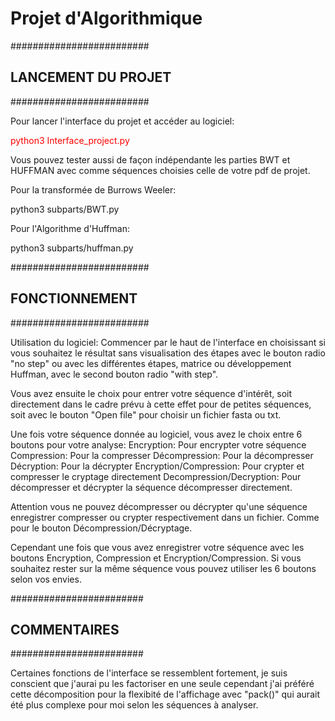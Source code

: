 # Projet d'Algorithmique

#########################

## LANCEMENT DU PROJET

#########################

Pour lancer l'interface du projet et accéder au logiciel:

<span style="color:red;">python3 Interface_project.py</span>

Vous pouvez tester aussi de façon indépendante les parties BWT et HUFFMAN avec comme séquences choisies celle de votre pdf de projet.

Pour la transformée de Burrows Weeler:

python3 subparts/BWT.py


Pour l'Algorithme d'Huffman:

python3 subparts/huffman.py



#########################

## FONCTIONNEMENT

#########################

Utilisation du logiciel:
Commencer par le haut de l'interface en choisissant si vous souhaitez le résultat sans visualisation des étapes avec le bouton radio "no step" ou avec les différentes étapes, matrice ou développement Huffman, avec le second bouton radio "with step".

Vous avez ensuite le choix pour entrer votre séquence d'intérêt, soit directement dans le cadre prévu à cette effet pour de petites séquences, soit avec le bouton "Open file" pour choisir un fichier fasta ou txt.

Une fois votre séquence donnée au logiciel, vous avez le choix entre 6 boutons pour votre analyse:
Encryption: Pour encrypter votre séquence
Compression: Pour la compresser 
Décompression: Pour la décompresser
Décryption: Pour la décrypter
Encryption/Compression: Pour crypter et compresser le cryptage directement
Decompression/Decryption: Pour décompresser et décrypter la séquence décompresser directement.

Attention vous ne pouvez décompresser ou décrypter qu'une séquence enregistrer compresser ou crypter respectivement dans un fichier. Comme pour le bouton Décompression/Décryptage.

Cependant une fois que vous avez enregistrer votre séquence avec les boutons Encryption, Compression et Encryption/Compression. Si vous souhaitez rester sur la même séquence vous pouvez utiliser les 6 boutons selon vos envies.

########################

## COMMENTAIRES 

########################

Certaines fonctions de l'interface se ressemblent fortement, je suis conscient que j'aurai pu les factoriser en une seule cependant j'ai préféré cette décomposition pour la flexibité de l'affichage avec "pack()" qui aurait été plus complexe pour moi selon les séquences à analyser.






